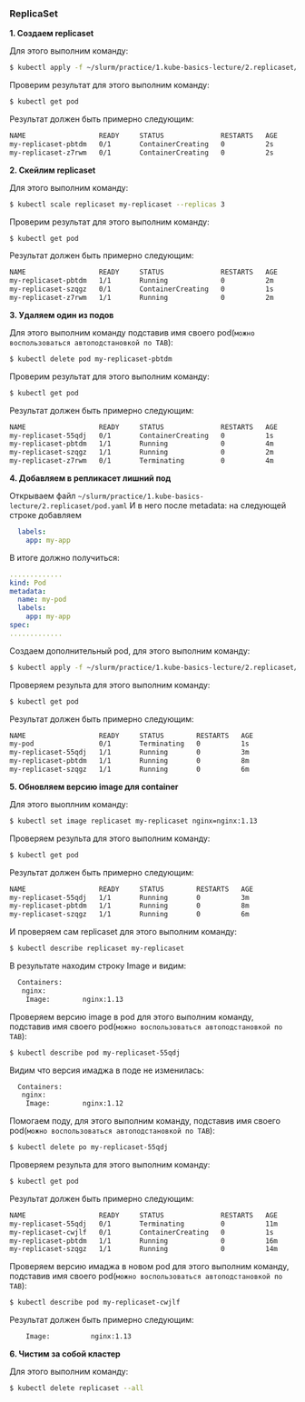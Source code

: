 ### ReplicaSet

**1. Создаем replicaset**

Для этого выполним команду:
```bash
$ kubectl apply -f ~/slurm/practice/1.kube-basics-lecture/2.replicaset/replicaset.yaml
```
Проверим результат для этого выполним команду:
```bash
$ kubectl get pod
```
Результат должен быть примерно следующим:
```bash
NAME                  READY     STATUS              RESTARTS   AGE
my-replicaset-pbtdm   0/1       ContainerCreating   0          2s
my-replicaset-z7rwm   0/1       ContainerCreating   0          2s
```

**2. Скейлим replicaset**

Для этого выполним команду:
```bash
$ kubectl scale replicaset my-replicaset --replicas 3
```
Проверим результат для этого выполним команду:
```bash
$ kubectl get pod
```
Результат должен быть примерно следующим:
```bash
NAME                  READY     STATUS              RESTARTS   AGE
my-replicaset-pbtdm   1/1       Running             0          2m
my-replicaset-szqgz   0/1       ContainerCreating   0          1s
my-replicaset-z7rwm   1/1       Running             0          2m
```
**3. Удаляем один из подов**

Для этого выполним команду подставив имя своего pod(``можно воспользоваться автоподстановкой по TAB``):
```bash
$ kubectl delete pod my-replicaset-pbtdm
```
Проверим результат для этого выполним команду:
```bash
$ kubectl get pod
```
Результат должен быть примерно следующим:
```bash
NAME                  READY     STATUS              RESTARTS   AGE
my-replicaset-55qdj   0/1       ContainerCreating   0          1s
my-replicaset-pbtdm   1/1       Running             0          4m
my-replicaset-szqgz   1/1       Running             0          2m
my-replicaset-z7rwm   0/1       Terminating         0          4m
```
**4. Добавляем в репликасет лишний под**

Открываем файл `~/slurm/practice/1.kube-basics-lecture/2.replicaset/pod.yaml`
И в него после metadata: на следующей строке добавляем
```yaml
  labels:
    app: my-app
```
В итоге должно получиться:
```yaml
.............
kind: Pod
metadata:
  name: my-pod
  labels:
    app: my-app
spec:
.............
```
Создаем дополнительный pod, для этого выполним команду:
```bash
$ kubectl apply -f ~/slurm/practice/1.kube-basics-lecture/2.replicaset/pod.yaml
```
Проверяем результа для этого выполним команду:
```bash
$ kubectl get pod
```
Результат должен быть примерно следующим:
```bash
NAME                  READY     STATUS        RESTARTS   AGE
my-pod                0/1       Terminating   0          1s
my-replicaset-55qdj   1/1       Running       0          3m
my-replicaset-pbtdm   1/1       Running       0          8m
my-replicaset-szqgz   1/1       Running       0          6m
```
**5. Обновляем версию image для container**

Для этого выоплним команду:
```bash
$ kubectl set image replicaset my-replicaset nginx=nginx:1.13
```
Проверяем результа для этого выполним команду:
```bash
$ kubectl get pod
```
Результат должен быть примерно следующим:
```bash
NAME                  READY     STATUS        RESTARTS   AGE
my-replicaset-55qdj   1/1       Running       0          3m
my-replicaset-pbtdm   1/1       Running       0          8m
my-replicaset-szqgz   1/1       Running       0          6m
```
И проверяем сам replicaset для этого выполним команду:
```bash
$ kubectl describe replicaset my-replicaset
```
В результате находим строку Image и видим:
```bash
  Containers:
   nginx:
    Image:        nginx:1.13
```
Проверяем версию image в pod для этого выполним команду, подставив имя своего pod(``можно воспользоваться автоподстановкой по TAB``):
```bash
$ kubectl describe pod my-replicaset-55qdj
```
Видим что версия имаджа в поде не изменилась:
```bash
  Containers:
   nginx:
    Image:        nginx:1.12
```
Помогаем поду, для этого выполним команду, подставив имя своего pod(``можно воспользоваться автоподстановкой по TAB``):
```bash
$ kubectl delete po my-replicaset-55qdj
```
Проверяем результа для этого выполним команду:
```bash
$ kubectl get pod
```
Результат должен быть примерно следующим:
```bash
NAME                  READY     STATUS              RESTARTS   AGE
my-replicaset-55qdj   0/1       Terminating         0          11m
my-replicaset-cwjlf   0/1       ContainerCreating   0          1s
my-replicaset-pbtdm   1/1       Running             0          16m
my-replicaset-szqgz   1/1       Running             0          14m
```
Проверяем версию имаджа в новом pod для этого выполним команду, подставив имя своего pod(``можно воспользоваться автоподстановкой по TAB``):
```bash
$ kubectl describe pod my-replicaset-cwjlf
```
Результат должен быть примерно следующим:
```bash
    Image:          nginx:1.13
```
**6. Чистим за собой кластер**

Для этого выполним команду:
```bash
$ kubectl delete replicaset --all
```
